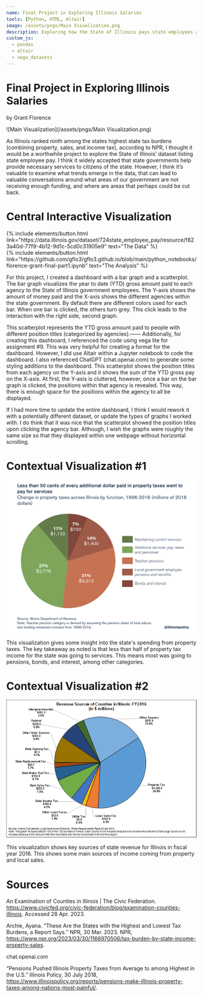 ```yaml
---
name: Final Project in Exploring Illinois Salaries
tools: [Python, HTML, Altair]
image: /assets/pngs/Main Visualization.png
description: Exploring how the State of Illinois pays state employees across various agencies
custom_js:
  - pandas
  - altair
  - vega_datasets
---
```

# Final Project in Exploring Illinois Salaries
by Grant Florence

![Main Visualization](/assets/pngs/Main Visualization.png) 

As Illinois ranked ninth among the states highest state tax burdens (combining property, sales, and income tax), according to NPR, I thought it would be a worthwhile project to explore the State of Illinois’ dataset listing state employee pay. I think it widely accepted that state governments help provide necessary services to citizens of the state. However, I think it’s valuable to examine what trends emerge in the data, that can lead to valuable conversations around what areas of our government are not receiving enough funding, and where are areas that perhaps could be cut back.

# Central Interactive Visualization

<div id="newcharts"></div>

<script src="https://cdn.jsdelivr.net/npm/vega@5"></script>
<script src="https://cdn.jsdelivr.net/npm/vega-lite@4"></script>
<script src="https://cdn.jsdelivr.net/npm/vega-embed@6"></script>

<vegachart schema-url="{{ gflo3.github.io }}/assets/json/newcharts.json" style="width: 100%"></vegachart>

<div class="left">
{% include elements/button.html link="https://data.illinois.gov/dataset/724state_employee_pay/resource/f823a40d-77f9-4b12-9d1c-5cd0c31905e9" text="The Data" %}
</div>

<div class="right">
{% include elements/button.html link="https://github.com/gflo3/gflo3.github.io/blob/main/python_notebooks/florence-grant-final-part1.ipynb" text="The Analysis" %}
</div>

For this project, I created a dashboard with a bar graph and a scatterplot. The bar graph visualizes the year to date (YTD) gross amount paid to each agency to the State of Illinois government employees. The Y-axis shows the amount of money paid and the X-axis shows the different agencies within the state government. By default there are different colors used for each bar. When one bar is clicked, the others turn grey. This click leads to the interaction with the right side, second graph. 

This scatterplot represents the YTD gross amount paid to people with different position titles (categorized by agencies).—— Additionally, for creating this dashboard, I referenced the code using vega lite for assignment #9. This was very helpful for creating a format for the dashboard. However, I did use Altair within a Jupyter notebook to code the dashboard. I also referenced ChatGPT (chat.openai.com) to generate some styling additions to the dashboard. This scatterplot shows the position titles from each agency on the Y-axis and it shows the sum of the YTD gross pay on the X-axis. At first, the Y-axis is cluttered, however, once a bar on the bar graph is clicked, the positions within that agency is revealed. This way, there is enough space for the positions within the agency to all be displayed. 

If I had more time to update the entire dashboard, I think I would rework it with a potentially different dataset, or update the types of graphs I worked with. I do think that it was nice that the scatterplot showed the position titles upon clicking the agency bar. Although, I wish the graphs were roughly the same size so that they displayed within one webpage without horizontal scrolling.


# Contextual Visualization #1

![50cents](/assets/pngs/50cents.png) 

This visualization gives some insight into the state's spending from property taxes. The key takeaway as noted is that less than half of property tax income for the state was going to services. This means most was going to pensions, bonds, and interest, among other categories.

# Contextual Visualization #2

![revenue-illinois](/assets/pngs/revenue-illinois.png) 

This visualization shows key sources of state revenue for Illinois in fiscal year 2016. This shows some main sources of income coming from property and local sales.

# Sources

An Examination of Counties in Illinois | The Civic Federation. https://www.civicfed.org/civic-federation/blog/examination-counties-illinois. Accessed 28 Apr. 2023.

Archie, Ayana. “These Are the States with the Highest and Lowest Tax Burdens, a Report Says.” NPR, 30 Mar. 2023. NPR, https://www.npr.org/2023/03/30/1166970506/tax-burden-by-state-income-property-sales.

chat.openai.com

“Pensions Pushed Illinois Property Taxes from Average to among Highest in the U.S.” Illinois Policy, 30 July 2018, https://www.illinoispolicy.org/reports/pensions-make-illinois-property-taxes-among-nations-most-painful/.
